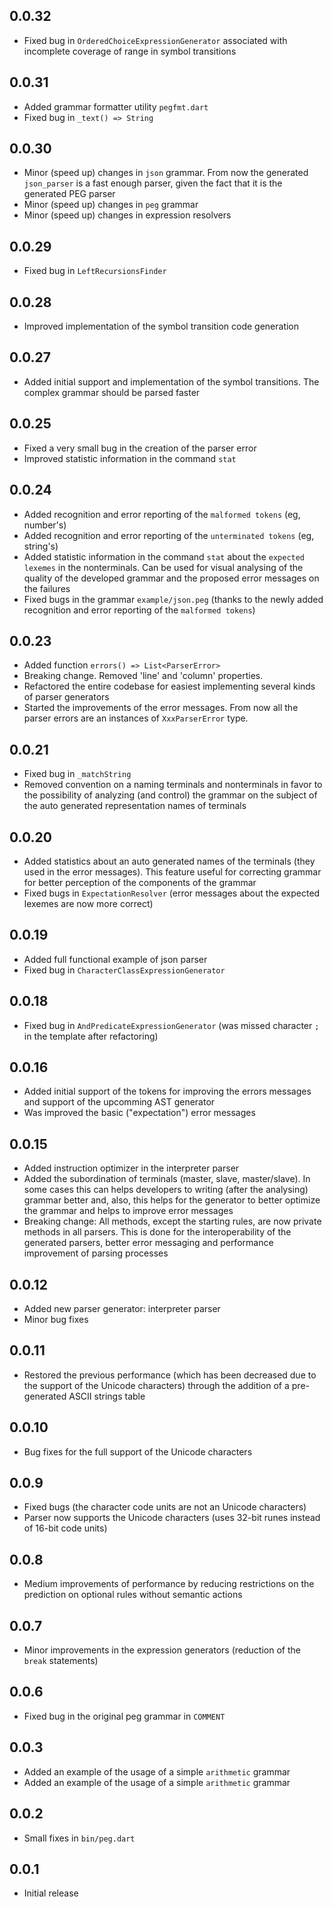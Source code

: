 ## 0.0.32

- Fixed bug in `OrderedChoiceExpressionGenerator` associated with incomplete coverage of range in symbol transitions

## 0.0.31

- Added grammar formatter utility `pegfmt.dart`
- Fixed bug in `_text() => String`

## 0.0.30

- Minor (speed up) changes in `json` grammar. From now the generated `json_parser` is a fast enough parser, given the fact that it is the generated PEG parser
- Minor (speed up) changes in `peg` grammar
- Minor (speed up) changes in expression resolvers

## 0.0.29

- Fixed bug in `LeftRecursionsFinder`

## 0.0.28

- Improved implementation of the symbol transition code generation

## 0.0.27

- Added initial support and implementation of the symbol transitions. The complex grammar should be parsed faster  

## 0.0.25

- Fixed a very small bug in the creation of the parser error
- Improved statistic information in the command `stat`

## 0.0.24

- Added recognition and error reporting of the `malformed tokens` (eg, number's)
- Added recognition and error reporting of the `unterminated tokens` (eg, string's)
- Added statistic information in the command `stat` about the `expected lexemes` in the nonterminals. Can be used for visual analysing of the quality of the developed grammar and the proposed error messages on the failures
- Fixed bugs in the grammar `example/json.peg` (thanks to the newly added recognition and error reporting of the `malformed tokens`) 

## 0.0.23

- Added function `errors() => List<ParserError>`
- Breaking change. Removed 'line' and 'column' properties.
- Refactored the entire codebase for easiest implementing several kinds of parser generators
- Started the improvements of the error messages. From now all the parser errors are an instances of `XxxParserError` type.

## 0.0.21

- Fixed bug in `_matchString`
- Removed convention on a naming terminals and nonterminals in favor to the possibility of analyzing (and control) the grammar on the subject of the auto generated representation names of terminals

## 0.0.20

- Added statistics about an auto generated names of the terminals (they used in the error messages). This feature useful for correcting grammar for better perception of the components of the grammar
- Fixed bugs in `ExpectationResolver` (error messages about the expected lexemes are now more correct)

## 0.0.19

- Added full functional example of json parser
- Fixed bug in `CharacterClassExpressionGenerator`

## 0.0.18

- Fixed bug in `AndPredicateExpressionGenerator` (was missed character `;` in the template after refactoring) 

## 0.0.16

- Added initial support of the tokens for improving the errors messages and support of the upcomming AST generator
- Was improved the basic ("expectation") error messages

## 0.0.15

- Added instruction optimizer in the interpreter parser
- Added the subordination of terminals (master, slave, master/slave). In some cases this can helps developers to writing (after the analysing) grammar better and, also, this helps for the generator to better optimize the grammar and helps to improve error messages
- Breaking change: All methods, except the starting rules, are now private methods in all parsers. This is done for the interoperability of the generated parsers, better error messaging and performance improvement of parsing processes

## 0.0.12

- Added new parser generator: interpreter parser
- Minor bug fixes

## 0.0.11

- Restored the previous performance (which has been decreased due to the support of the Unicode characters) through the addition of a pre-generated ASCII strings table  

## 0.0.10

- Bug fixes for the full support of the Unicode characters

## 0.0.9

- Fixed bugs (the character code units are not an Unicode characters)
- Parser now supports the Unicode characters (uses 32-bit runes instead of 16-bit code units) 

## 0.0.8

- Medium improvements of performance by reducing restrictions on the prediction on optional rules without semantic actions

## 0.0.7

- Minor improvements in the expression generators (reduction of the `break` statements)

## 0.0.6

- Fixed bug in the original peg grammar in `COMMENT`

## 0.0.3

- Added an example of the usage of a simple `arithmetic` grammar
- Added an example of the usage of a simple `arithmetic` grammar

## 0.0.2

- Small fixes in `bin/peg.dart`

## 0.0.1

- Initial release

